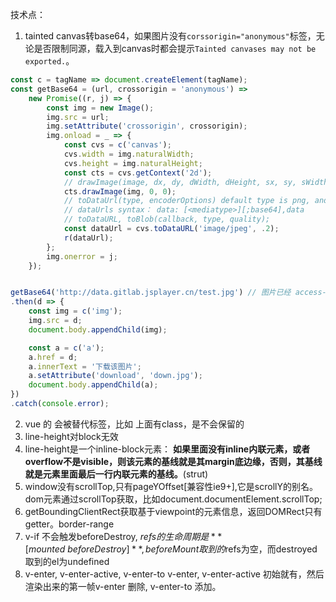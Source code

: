 技术点：

1. tainted
canvas转base64，如果图片没有`corssorigin="anonymous"`标签，无论是否限制同源，载入到canvas时都会提示`Tainted canvases may not be exported.`。
``` js
const c = tagName => document.createElement(tagName);
const getBase64 = (url, crossorigin = 'anonymous') =>
    new Promise((r, j) => {
        const img = new Image();
        img.src = url;
        img.setAttribute('crossorigin', crossorigin);
        img.onload = _ => {
            const cvs = c('canvas');
            cvs.width = img.naturalWidth;
            cvs.height = img.naturalHeight;
            const cts = cvs.getContext('2d');
            // drawImage(image, dx, dy, dWidth, dHeight, sx, sy, sWidth, sHeight);
            cts.drawImage(img, 0, 0);
            // toDataUrl(type, encoderOptions) default type is png, and encoderOption is .92
            // dataUrls syntax： data: [<mediatype>][;base64],data
            // toDataURL, toBlob(callback, type, quality);
            const dataUrl = cvs.toDataURL('image/jpeg', .2);
            r(dataUrl);
        };
        img.onerror = j;
    });


getBase64('http://data.gitlab.jsplayer.cn/test.jpg') // 图片已经 access-control-allow-origin: *
.then(d => {
    const img = c('img');
    img.src = d;
    document.body.appendChild(img);

    const a = c('a');
    a.href = d;
    a.innerText = '下载该图片';
    a.setAttribute('download', 'down.jpg');
    document.body.appendChild(a);
})
.catch(console.error);
```

2. vue 的<slot></slot> 会被替代标签，比如<slot> 上面有class，是不会保留的
3. line-height对block无效
4. line-height是一个inline-block元素： **如果里面没有inline内联元素，或者overflow不是visible，则该元素的基线就是其margin底边缘，否则，其基线就是元素里面最后一行内联元素的基线。**(strut)
5. window没有scrollTop,只有pageYOffset[兼容性ie9+],它是scrollY的别名。dom元素通过scrollTop获取，比如document.documentElement.scrollTop;
6. getBoundingClientRect获取基于viewpoint的元素信息，返回DOMRect只有getter。border-range
7. v-if 不会触发beforeDestroy, $refs的生命周期是**[mounted ~ beforeDestroy]**, beforeMount取到的$refs为空，而destroyed取到的el为undefined
8. v-enter, v-enter-active, v-enter-to
   v-enter, v-enter-active 初始就有，然后渲染出来的第一帧v-enter 删除, v-enter-to 添加。